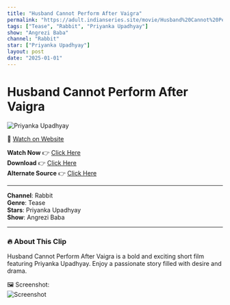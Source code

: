 ```yaml
---
title: "Husband Cannot Perform After Vaigra"
permalink: "https://adult.indianseries.site/movie/Husband%20Cannot%20Perform%20After%20Vaigra"
tags: ["Tease", "Rabbit", "Priyanka Upadhyay"]
show: "Angrezi Baba"
channel: "Rabbit"
star: ["Priyanka Upadhyay"]
layout: post
date: "2025-01-01"
---
```


# Husband Cannot Perform After Vaigra

![Priyanka Upadhyay](https://shorts.desisins.com/wp-content/uploads/2024/07/Priyanka-Upadhya-DesiSins.com_.jpg)

🔗 [Watch on Website](https://adult.indianseries.site/movie/Husband%20Cannot%20Perform%20After%20Vaigra)

**Watch Now** 👉 [Click Here](https://adult.indianseries.site/movie/Husband%20Cannot%20Perform%20After%20Vaigra)  
**Download** 👉 [Click Here](https://adult.indianseries.site/movie/Husband%20Cannot%20Perform%20After%20Vaigra)  
**Alternate Source** 👉 [Click Here](https://adult.indianseries.site/movie/Husband%20Cannot%20Perform%20After%20Vaigra)

---

**Channel**: Rabbit  
**Genre**: Tease  
**Stars**: Priyanka Upadhyay  
**Show**: Angrezi Baba

---

### 🔥 About This Clip

Husband Cannot Perform After Vaigra is a bold and exciting short film featuring Priyanka Upadhyay. Enjoy a passionate story filled with desire and drama.
 
🖼️ Screenshot:  
![Screenshot](https://shorts.desisins.com/wp-content/uploads/2024/07/Priyanka-Upadhya-DesiSins.com_.jpg)
